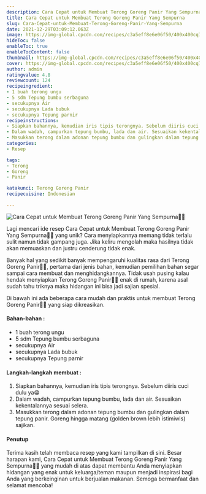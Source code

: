 ```yaml
---
description: Cara Cepat untuk Membuat Terong Goreng Panir Yang Sempurna"
title: Cara Cepat untuk Membuat Terong Goreng Panir Yang Sempurna
slug: Cara-Cepat-untuk-Membuat-Terong-Goreng-Panir-Yang-Sempurna
date: 2021-12-29T03:09:12.063Z
image: https://img-global.cpcdn.com/recipes/c3a5eff8e6e06f50/400x400cq70/photo.jpg
hideToc: false
enableToc: true
enableTocContent: false
thumbnail: https://img-global.cpcdn.com/recipes/c3a5eff8e6e06f50/400x400cq70/photo.jpg
cover: https://img-global.cpcdn.com/recipes/c3a5eff8e6e06f50/400x400cq70/photo.jpg
author: admin
ratingvalue: 4.8
reviewcount: 124
recipeingredient:
- 1 buah terong ungu
- 5 sdm Tepung bumbu serbaguna
- secukupnya Air
- secukupnya Lada bubuk
- secukupnya Tepung parnir
recipeinstructions:
- Siapkan bahannya, kemudian iris tipis terongnya. Sebelum diiris cuci dulu ya😁
- Dalam wadah, campurkan tepung bumbu, lada dan air. Sesuaikan kekentalannya sesuai selera.
- Masukkan terong dalam adonan tepung bumbu dan gulingkan dalam tepung panir. Goreng hingga matang (golden brown lebih istimiwis) sajikan.
categories:
- Resep

tags:
- Terong
- Goreng
- Panir

katakunci: Terong Goreng Panir
recipecuisine: Indonesian

---
```


![Cara Cepat untuk Membuat Terong Goreng Panir Yang Sempurna👩‍🍳](https://img-global.cpcdn.com/recipes/c3a5eff8e6e06f50/400x400cq70/photo.jpg)

Lagi mencari ide resep Cara Cepat untuk Membuat Terong Goreng Panir Yang Sempurna👩‍🍳 yang unik? Cara menyiapkannya memang tidak terlalu sulit namun tidak gampang juga. Jika keliru mengolah maka hasilnya tidak akan memuaskan dan justru cenderung tidak enak.

Banyak hal yang sedikit banyak mempengaruhi kualitas rasa dari Terong Goreng Panir👩‍🍳, pertama dari jenis bahan, kemudian pemilihan bahan segar sampai cara membuat dan menghidangkannya. Tidak usah pusing kalau hendak menyiapkan Terong Goreng Panir👩‍🍳 enak di rumah, karena asal sudah tahu triknya maka hidangan ini bisa jadi sajian spesial.

Di bawah ini ada beberapa cara mudah dan praktis untuk membuat Terong Goreng Panir👩‍🍳 yang siap dikreasikan.

<!--inarticleads1-->

#### Bahan-bahan :

- 1 buah terong ungu
- 5 sdm Tepung bumbu serbaguna
- secukupnya Air
- secukupnya Lada bubuk
- secukupnya Tepung parnir

<!--inarticleads2-->

#### Langkah-langkah membuat :

1. Siapkan bahannya, kemudian iris tipis terongnya. Sebelum diiris cuci dulu ya😁
1. Dalam wadah, campurkan tepung bumbu, lada dan air. Sesuaikan kekentalannya sesuai selera.
1. Masukkan terong dalam adonan tepung bumbu dan gulingkan dalam tepung panir. Goreng hingga matang (golden brown lebih istimiwis) sajikan.

#### Penutup

Terima kasih telah membaca resep yang kami tampilkan di sini. Besar harapan kami, Cara Cepat untuk Membuat Terong Goreng Panir Yang Sempurna👩‍🍳 yang mudah di atas dapat membantu Anda menyiapkan hidangan yang enak untuk keluarga/teman maupun menjadi inspirasi bagi Anda yang berkeinginan untuk berjualan makanan. Semoga bermanfaat dan selamat mencoba!